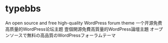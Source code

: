 # typebbs
An open source and free high-quality WordPress forum theme
一个开源免费高质量的WordPress论坛主题
壹個開源免費高質量的WordPress論壇主題
オープンソースで無料の高品質のWordPressフォーラムテーマ
